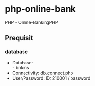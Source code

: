# php-online-bank
PHP - Online-BankingPHP

## Prequisit

### database 
 + Database:  
             - bnkms
 + Connectivity:   db_connect.php
 + User/Password: ID: 210001 / password
